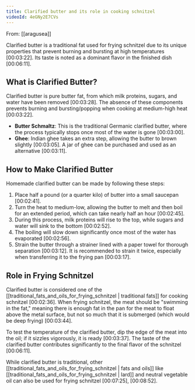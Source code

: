 ```yaml
---
title: Clarified butter and its role in cooking schnitzel
videoId: 4eGNy2E7CVs
---
```


From: [[aragusea]] <br/> 

Clarified butter is a traditional fat used for frying schnitzel due to its unique properties that prevent burning and bursting at high temperatures <a class="yt-timestamp" data-t="00:03:22">[00:03:22]</a>. Its taste is noted as a dominant flavor in the finished dish <a class="yt-timestamp" data-t="00:06:11">[00:06:11]</a>.

## What is Clarified Butter?

Clarified butter is pure butter fat, from which milk proteins, sugars, and water have been removed <a class="yt-timestamp" data-t="00:03:28">[00:03:28]</a>. The absence of these components prevents burning and bursting/popping when cooking at medium-high heat <a class="yt-timestamp" data-t="00:03:22">[00:03:22]</a>.

*   **Butter Schmaltz**: This is the traditional Germanic clarified butter, where the process typically stops once most of the water is gone <a class="yt-timestamp" data-t="00:03:00">[00:03:00]</a>.
*   **Ghee**: Indian ghee takes an extra step, allowing the butter to brown slightly <a class="yt-timestamp" data-t="00:03:05">[00:03:05]</a>. A jar of ghee can be purchased and used as an alternative <a class="yt-timestamp" data-t="00:03:11">[00:03:11]</a>.

## How to Make Clarified Butter

Homemade clarified butter can be made by following these steps:
1.  Place half a pound (or a quarter kilo) of butter into a small saucepan <a class="yt-timestamp" data-t="00:02:41">[00:02:41]</a>.
2.  Turn the heat to medium-low, allowing the butter to melt and then boil for an extended period, which can take nearly half an hour <a class="yt-timestamp" data-t="00:02:45">[00:02:45]</a>.
3.  During this process, milk proteins will rise to the top, while sugars and water will sink to the bottom <a class="yt-timestamp" data-t="00:02:52">[00:02:52]</a>.
4.  The boiling will slow down significantly once most of the water has evaporated <a class="yt-timestamp" data-t="00:02:56">[00:02:56]</a>.
5.  Strain the butter through a strainer lined with a paper towel for thorough separation <a class="yt-timestamp" data-t="00:03:12">[00:03:12]</a>. It is recommended to strain it twice, especially when transferring it to the frying pan <a class="yt-timestamp" data-t="00:03:17">[00:03:17]</a>.

## Role in Frying Schnitzel

Clarified butter is considered one of the [[traditional_fats_and_oils_for_frying_schnitzel | traditional fats]] for cooking schnitzel <a class="yt-timestamp" data-t="00:02:36">[00:02:36]</a>. When frying schnitzel, the meat should be "swimming in the fat," meaning there is enough fat in the pan for the meat to float above the metal surface, but not so much that it is submerged (which would be deep frying) <a class="yt-timestamp" data-t="00:03:44">[00:03:44]</a>.

To test the temperature of the clarified butter, dip the edge of the meat into the oil; if it sizzles vigorously, it is ready <a class="yt-timestamp" data-t="00:03:37">[00:03:37]</a>. The taste of the clarified butter contributes significantly to the final flavor of the schnitzel <a class="yt-timestamp" data-t="00:06:11">[00:06:11]</a>.

While clarified butter is traditional, other [[traditional_fats_and_oils_for_frying_schnitzel | fats and oils]] like [[traditional_fats_and_oils_for_frying_schnitzel | lard]] and neutral vegetable oil can also be used for frying schnitzel <a class="yt-timestamp" data-t="00:07:25">[00:07:25]</a>, <a class="yt-timestamp" data-t="00:08:52">[00:08:52]</a>.